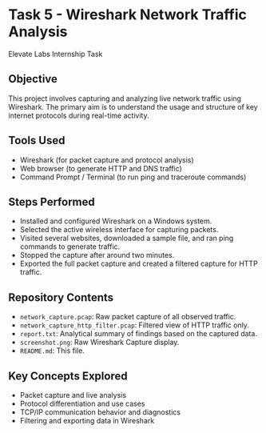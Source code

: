 # Task 5 - Wireshark Network Traffic Analysis

Elevate Labs Internship Task

## Objective

This project involves capturing and analyzing live network traffic using Wireshark. The primary aim is to understand the usage and structure of key internet protocols during real-time activity.

## Tools Used

- Wireshark (for packet capture and protocol analysis)
- Web browser (to generate HTTP and DNS traffic)
- Command Prompt / Terminal (to run ping and traceroute commands)

## Steps Performed

- Installed and configured Wireshark on a Windows system.
- Selected the active wireless interface for capturing packets.
- Visited several websites, downloaded a sample file, and ran ping commands to generate traffic.
- Stopped the capture after around two minutes.
- Exported the full packet capture and created a filtered capture for HTTP traffic.

## Repository Contents

- `network_capture.pcap`: Raw packet capture of all observed traffic.
- `network_capture_http_filter.pcap`: Filtered view of HTTP traffic only.
- `report.txt`: Analytical summary of findings based on the captured data.
- `screenshot.png`: Raw Wireshark Capture display.
- `README.md`: This file.

## Key Concepts Explored

- Packet capture and live analysis
- Protocol differentiation and use cases
- TCP/IP communication behavior and diagnostics
- Filtering and exporting data in Wireshark

